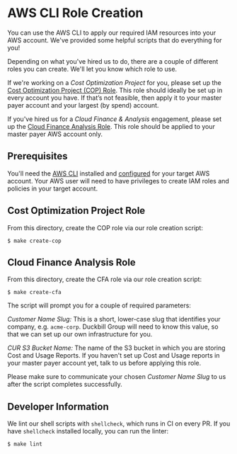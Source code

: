 # AWS CLI Role Creation

You can use the AWS CLI to apply our required IAM resources into your AWS account. We've provided some helpful scripts that do everything for you!

Depending on what you've hired us to do, there are a couple of different roles you can create. We'll let you know which role to use.

If we're working on a *Cost Optimization Project* for you, please set up the [Cost Optimization Project (COP) Role](#Cost-Optimization-Project-Role). This role should ideally be set up in every account you have. If that’s not feasible, then apply it to your master payer account and your largest (by spend) account.

If you've hired us for a *Cloud Finance & Analysis* engagement, please set up the [Cloud Finance Analysis Role](#Cloud-Finance-Analysis-Role). This role should be applied to your master payer AWS account only.

## Prerequisites

You'll need the [AWS CLI](https://aws.amazon.com/cli/) installed and [configured](https://docs.aws.amazon.com/cli/latest/userguide/cli-chap-configure.html) for your target AWS account. Your AWS user will need to have privileges to create IAM roles and policies in your target account.

## Cost Optimization Project Role

From this directory, create the COP role via our role creation script:

    $ make create-cop

## Cloud Finance Analysis Role

From this directory, create the CFA role via our role creation script:

    $ make create-cfa

The script will prompt you for a couple of required parameters:

*Customer Name Slug:* This is a short, lower-case slug that identifies your company, e.g. `acme-corp`. Duckbill Group will need to know this value, so that we can set up our own infrastructure for you.

*CUR S3 Bucket Name:* The name of the S3 bucket in which you are storing Cost and Usage Reports. If you haven't set up Cost and Usage reports in your master payer account yet, talk to us before applying this role.

Please make sure to communicate your chosen *Customer Name Slug* to us after the script completes successfully.

## Developer Information

We lint our shell scripts with `shellcheck`, which runs in CI on every PR. If you have `shellcheck` installed locally, you can run the linter:

    $ make lint
